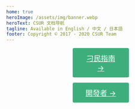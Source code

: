 ```yaml
---
home: true
heroImage: /assets/img/banner.webp
heroText: CSUR 文档导航
tagline: Available in English / 中文 / 日本語
footer: Copyright © 2017 - 2020 CSUR Team
---
```


<p align="center"><a href="/tw/docs/guide/" class="nav-link action-button" style="width:150px; display:inline-block; font-size:1.2rem; color:#fff; background-color:#3eaf7c; padding: .8rem 1.6rem; border-radius:4px; transition: background-color .1s ease; box-sizing:border-box; border-buttom: 1px soild #389d70;">刁民指南 →</a></p>
<p align="center"><a href="/tw/docs/dev/" class="nav-link action-button" style="width:150px; display:inline-block; font-size:1.2rem; color:#fff; background-color:#3eaf7c; padding: .8rem 1.6rem; border-radius:4px; transition: background-color .1s ease; box-sizing:border-box; border-buttom: 1px soild #389d70;">開發者 →</a></p>

<!-- <div class="footer">
    <p align="center">Copyright © 2019 amamIya</p>
</div>
-->
